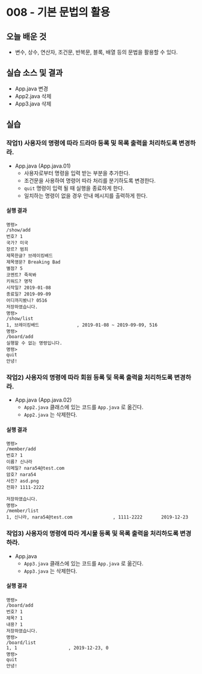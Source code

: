 # 008 - 기본 문법의 활용

## 오늘 배운 것

- 변수, 상수, 연산자, 조건문, 반복문, 블록, 배열 등의 문법을 활용할 수 있다.

## 실습 소스 및 결과

- App.java 변경
- App2.java 삭제
- App3.java 삭제

## 실습

### 작업1) 사용자의 명령에 따라 드라마 등록 및 목록 출력을 처리하도록 변경하라.

- App.java (App.java.01)
    - 사용자로부터 명령을 입력 받는 부분을 추가한다.
    - 조건문을 사용하여 명령어 따라 처리를 분기하도록 변경한다.
    - `quit` 명령이 입력 될 때 실행을 종료하게 한다.
    - 일치하는 명령이 없을 경우 안내 메시지를 출력하게 한다.

#### 실행 결과

```
명령>
/show/add
번호? 1
국가? 미국
장르? 범죄
제목한글? 브레이킹배드
제목영문? Breaking Bad
별점? 5
코멘트? 죽꼭봐
키워드? 명작
시작일? 2019-01-08
종료일? 2019-09-09
어디까지봤니? 0516
저장하였습니다.
명령>
/show/list
1, 브레이킹배드              , 2019-01-08 ~ 2019-09-09, 516
명령>
/board/add
실행할 수 없는 명령입니다.
명령>
quit
안녕!

```

### 작업2) 사용자의 명령에 따라 회원 등록 및 목록 출력을 처리하도록 변경하라.

- App.java (App.java.02)
    - `App2.java` 클래스에 있는 코드를 `App.java` 로 옮긴다.
    - `App2.java` 는 삭제한다.

#### 실행 결과

```
명령>
/member/add
번호? 1
이름? 신나라
이메일? nara54@test.com
암호? nara54
사진? asd.png
전화? 1111-2222

저장하였습니다.
명령>
/member/list
1, 신나라, nara54@test.com               , 1111-2222       2019-12-23

```

### 작업3) 사용자의 명령에 따라 게시물 등록 및 목록 출력을 처리하도록 변경하라.

- App.java
    - `App3.java` 클래스에 있는 코드를 `App.java` 로 옮긴다.
    - `App3.java` 는 삭제한다.

#### 실행 결과

```
명령>
/board/add
번호? 1
제목? 1
내용? 1
저장하였습니다.
명령>
/board/list
1, 1                   , 2019-12-23, 0
명령>
quit
안녕!
```
